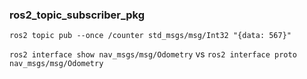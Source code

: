 ### ros2_topic_subscriber_pkg

`ros2 topic pub --once /counter std_msgs/msg/Int32 "{data: 567}"`


`ros2 interface show nav_msgs/msg/Odometry` vs `ros2 interface proto nav_msgs/msg/Odometry`

